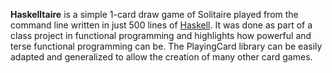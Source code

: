 **Haskelltaire** is a simple 1-card draw game of Solitaire played
from the command line written in just 500 lines of [Haskell][]. It was done as
part of a class project in functional programming and highlights how powerful
and terse functional programming can be. The PlayingCard library can be easily
adapted and generalized to allow the creation of many other card games.

[Haskell]: https://www.haskell.org/
